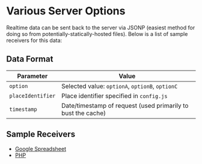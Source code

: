 # Various Server Options

Realtime data can be sent back to the server via JSONP (easiest method for doing so from potentially-statically-hosted files).  Below is a list of sample receivers for this data:

## Data Format

| Parameter    | Value |
| -------- | ------- |
| `option`  | Selected value: `optionA`, `optionB`, `optionC` |
| `placeIdentifier` | Place identifier specified in `config.js`     |
| `timestamp` | Date/timestamp of request (used primarily to bust the cache) |


## Sample Receivers

- [Google Spreadsheet](GoogleSpreadsheet/)
- [PHP](PHP/)

